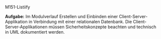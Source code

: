  M151-Listiify

**Aufgabe:** Im Modulverlauf Erstellen und Einbinden einer Client-Server- Applikation in Verbindung mit
einer relationalen Datenbank. Die Client-Server-Applikationen müssen Sicherheitskonzepte
beachten und technisch in UML dokumentiert werden.
